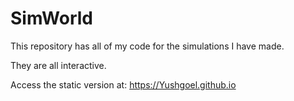# SimWorld
This repository has all of my code for the simulations I have made.

They are all interactive.

Access the static version at: https://Yushgoel.github.io
